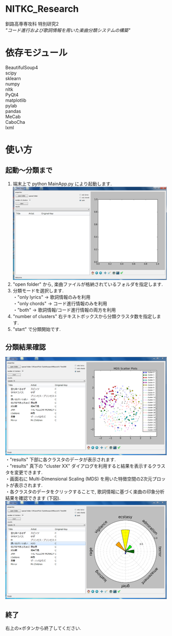 # NITKC_Research
釧路高専専攻科 特別研究2  
*"コード進行および歌詞情報を用いた楽曲分類システムの構築"*  

# 依存モジュール
BeautifulSoup4  
scipy  
sklearn  
numpy  
nltk  
PyQt4  
matplotlib  
pylab  
pandas  
MeCab  
CaboCha  
lxml  

# 使い方
## 起動～分類まで
1. 端末上で python MainApp.py により起動します.  
![MainWindow](app.png "起動直後のメイン画面")  
2. "open folder" から, 楽曲ファイルが格納されているフォルダを指定します.  
3. 分類モードを選択します.   
・"only lyrics" → 歌詞情報のみを利用  
・"only chords" → コード進行情報のみを利用  
・"both" → 歌詞情報/コード進行情報の両方を利用  
4. "number of clusters" 右テキストボックスから分類クラスタ数を指定します.  
5. "start" で分類開始です.  
## 分類結果確認
![Res1](res1.png "分類結果の確認")  
・"results" 下部に各クラスタのデータが表示されます.  
・"results" 真下の "cluster XX" ダイアログを利用すると結果を表示するクラスタを変更できます.  
・画面右に Multi-Dimensional Scaling (MDS) を用いた特徴空間の2次元プロットが表示されます.  
・各クラスタのデータをクリックすることで, 歌詞情報に基づく楽曲の印象分析結果を確認できます (下図).  
![Res2](res2.png "印象分析結果の確認")
## 終了
右上の×ボタンから終了してください.  

